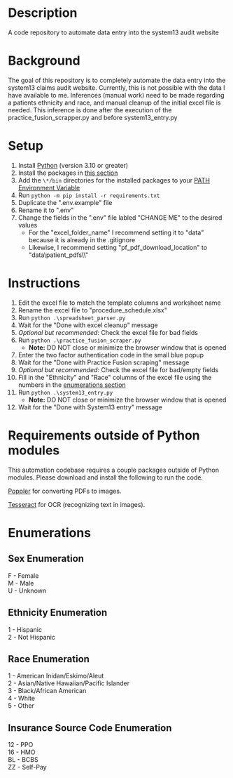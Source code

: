 # Description
A code repository to automate data entry into the system13 audit website

# Background
The goal of this repository is to completely automate the data entry into the system13 claims audit website. Currently, this is not possible with the data I have available to me. Inferences (manual work) need to be made regarding a patients ethnicity and race, and manual cleanup of the initial excel file is needed. This inference is done after the execution of the practice_fusion_scrapper.py and before system13_entry.py  

# Setup
1. Install [Python](https://www.python.org/downloads/) (version 3.10 or greater)
2. Install the packages in [this section](#requirements-outside-of-python-modules)
3. Add the `\*/bin` directories for the installed packages to your [PATH Environment Variable](https://learn.microsoft.com/en-us/previous-versions/office/developer/sharepoint-2010/ee537574(v=office.14))
4. Run `python -m pip install -r requirements.txt`
5. Duplicate the ".env.example" file
6. Rename it to ".env"
7. Change the fields in the ".env" file labled "CHANGE ME" to the desired values  
    - For the "excel_folder_name" I recommend setting it to "data" because it is already in the .gitignore
    - Likewise, I recommend setting "pf_pdf_download_location" to "data\\patient_pdfs\\\\"

# Instructions
1. Edit the excel file to match the template columns and worksheet name
2. Rename the excel file to "procedure_schedule.xlsx"
3. Run `python .\spreadsheet_parser.py`
4. Wait for the "Done with excel cleanup" message
5. _Optional but recommended:_ Check the excel file for bad fields
6. Run `python .\practice_fusion_scraper.py`  
    - __Note:__ DO NOT close or minimize the browser window that is opened
7. Enter the two factor authentication code in the small blue popup
8. Wait for the "Done with Practice Fusion scraping" message
9. _Optional but recommended:_ Check the excel file for bad/empty fields
10. Fill in the "Ethnicity" and "Race" columns of the excel file using the numbers in the [enumerations section](#enumerations)
11. Run `python .\system13_entry.py`
    - __Note:__ DO NOT close or minimize the browser window that is opened
12. Wait for the "Done with System13 entry" message

# Requirements outside of Python modules
This automation codebase requires a couple packages outside of Python modules. Please download and install the following to run the code.

[Poppler](https://poppler.freedesktop.org/) for converting PDFs to images.

[Tesseract](https://tesseract-ocr.github.io/tessdoc/Installation.html) for OCR (recognizing text in images).

# Enumerations
## Sex Enumeration
F - Female  
M - Male  
U - Unknown  

## Ethnicity Enumeration
1 - Hispanic  
2 - Not Hispanic  

## Race Enumeration
1 - American Inidan/Eskimo/Aleut  
2 - Asian/Native Hawaiian/Pacific Islander  
3 - Black/African American  
4 - White  
5 - Other  

## Insurance Source Code Enumeration
12 - PPO  
16 - HMO  
BL - BCBS  
ZZ - Self-Pay  
